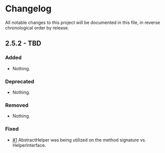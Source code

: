 # Changelog

All notable changes to this project will be documented in this file, in reverse chronological order by release.

## 2.5.2 - TBD

### Added

- Nothing.

### Deprecated

- Nothing.

### Removed

- Nothing.

### Fixed

- [#1](https://github.com/zendframework/zend-form/pull/1) AbstractHelper was
  being utilized on the method signature vs. HelperInterface.
